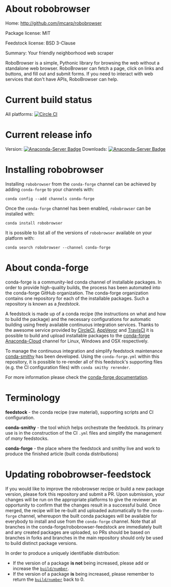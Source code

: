 About robobrowser
=================

Home: http://github.com/jmcarp/robobrowser

Package license: MIT

Feedstock license: BSD 3-Clause

Summary: Your friendly neighborhood web scraper

RoboBrowser is a simple, Pythonic library for browsing the web without a
standalone web browser. RoboBrowser can fetch a page, click on links and
buttons, and fill out and submit forms. If you need to interact with web
services that don't have APIs, RoboBrowser can help.


Current build status
====================

All platforms: [![Circle CI](https://circleci.com/gh/conda-forge/robobrowser-feedstock.svg?style=shield)](https://circleci.com/gh/conda-forge/robobrowser-feedstock)

Current release info
====================
Version: [![Anaconda-Server Badge](https://anaconda.org/conda-forge/robobrowser/badges/version.svg)](https://anaconda.org/conda-forge/robobrowser)
Downloads: [![Anaconda-Server Badge](https://anaconda.org/conda-forge/robobrowser/badges/downloads.svg)](https://anaconda.org/conda-forge/robobrowser)

Installing robobrowser
======================

Installing `robobrowser` from the `conda-forge` channel can be achieved by adding `conda-forge` to your channels with:

```
conda config --add channels conda-forge
```

Once the `conda-forge` channel has been enabled, `robobrowser` can be installed with:

```
conda install robobrowser
```

It is possible to list all of the versions of `robobrowser` available on your platform with:

```
conda search robobrowser --channel conda-forge
```


About conda-forge
=================

conda-forge is a community-led conda channel of installable packages.
In order to provide high-quality builds, the process has been automated into the
conda-forge GitHub organization. The conda-forge organization contains one repository
for each of the installable packages. Such a repository is known as a *feedstock*.

A feedstock is made up of a conda recipe (the instructions on what and how to build
the package) and the necessary configurations for automatic building using freely
available continuous integration services. Thanks to the awesome service provided by
[CircleCI](https://circleci.com/), [AppVeyor](http://www.appveyor.com/)
and [TravisCI](https://travis-ci.org/) it is possible to build and upload installable
packages to the [conda-forge](https://anaconda.org/conda-forge)
[Anaconda-Cloud](http://docs.anaconda.org/) channel for Linux, Windows and OSX respectively.

To manage the continuous integration and simplify feedstock maintenance
[conda-smithy](http://github.com/conda-forge/conda-smithy) has been developed.
Using the ``conda-forge.yml`` within this repository, it is possible to re-render all of
this feedstock's supporting files (e.g. the CI configuration files) with ``conda smithy rerender``.

For more information please check the [conda-forge documentation](https://conda-forge.org/docs/).

Terminology
===========

**feedstock** - the conda recipe (raw material), supporting scripts and CI configuration.

**conda-smithy** - the tool which helps orchestrate the feedstock.
                   Its primary use is in the construction of the CI ``.yml`` files
                   and simplify the management of *many* feedstocks.

**conda-forge** - the place where the feedstock and smithy live and work to
                  produce the finished article (built conda distributions)


Updating robobrowser-feedstock
==============================

If you would like to improve the robobrowser recipe or build a new
package version, please fork this repository and submit a PR. Upon submission,
your changes will be run on the appropriate platforms to give the reviewer an
opportunity to confirm that the changes result in a successful build. Once
merged, the recipe will be re-built and uploaded automatically to the
`conda-forge` channel, whereupon the built conda packages will be available for
everybody to install and use from the `conda-forge` channel.
Note that all branches in the conda-forge/robobrowser-feedstock are
immediately built and any created packages are uploaded, so PRs should be based
on branches in forks and branches in the main repository should only be used to
build distinct package versions.

In order to produce a uniquely identifiable distribution:
 * If the version of a package **is not** being increased, please add or increase
   the [``build/number``](http://conda.pydata.org/docs/building/meta-yaml.html#build-number-and-string).
 * If the version of a package **is** being increased, please remember to return
   the [``build/number``](http://conda.pydata.org/docs/building/meta-yaml.html#build-number-and-string)
   back to 0.